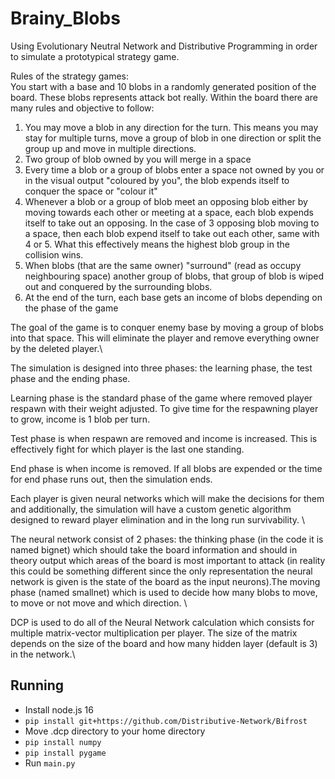 # Brainy_Blobs
Using Evolutionary Neutral Network and Distributive Programming in order to simulate a prototypical strategy game.

Rules of the strategy games: \
You start with a base and 10 blobs in a randomly generated position of the board. These blobs represents attack bot really. Within the board there are many rules and objective to follow:
1) You may move a blob in any direction for the turn. This means you may stay for multiple turns, move a group of blob in one direction or split the group up and move in multiple directions.
2) Two group of blob owned by you will merge in a space
3) Every time a blob or a group of blobs enter a space not owned by you or in the visual output "coloured by you", the blob expends itself to conquer the space or "colour it"
4) Whenever a blob or a group of blob meet an opposing blob either by moving towards each other or meeting at a space, each blob expends itself to take out an opposing. In the case of 3 opposing blob moving to a space, then each blob expend itself to take out each other, same with 4 or 5. What this effectively means the highest blob group in the collision wins.
5) When blobs (that are the same owner) "surround" (read as occupy neighbouring space) another group of blobs, that group of blob is wiped out and conquered by the surrounding blobs.
6) At the end of the turn, each base gets an income of blobs depending on the phase of the game

The goal of the game is to conquer enemy base by moving a group of blobs into that space. This will eliminate the player and remove everything owner by the deleted player.\

The simulation is designed into three phases: the learning phase, the test phase and the ending phase.

Learning phase is the standard phase of the game where removed player respawn with their weight adjusted. To give time for the respawning player to grow, income is 1 blob per turn.

Test phase is when respawn are removed and income is increased. This is effectively fight for which player is the last one standing.

End phase is when income is removed. If all blobs are expended or the time for end phase runs out, then the simulation ends.

Each player is given neural networks which will make the decisions for them and additionally, the simulation will have a custom genetic algorithm designed to reward player elimination and in the long run survivability. \

The neural network consist of 2 phases: the thinking phase (in the code it is named bignet) which should take the board information and should in theory output which areas of the board is most important to attack (in reality this could be something different since the only representation the neural network is given is the state of the board as the input neurons).The moving phase (named smallnet) which is used to decide how many blobs to move, to move or not move and which direction. \

DCP is used to do all of the Neural Network calculation which consists for multiple matrix-vector multiplication per player. The size of the matrix depends on the size of the board and how many hidden layer (default is 3) in the network.\

## Running
 - Install node.js 16
 - ```pip install git+https://github.com/Distributive-Network/Bifrost```
 - Move .dcp directory to your home directory
 - ```pip install numpy```
 - ```pip install pygame```
 - Run ```main.py```
